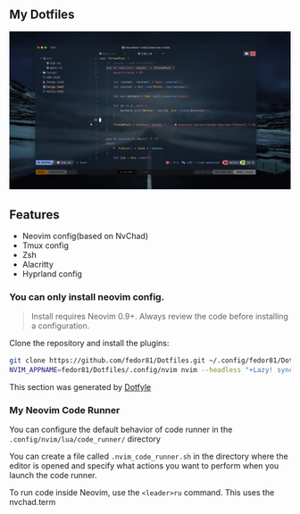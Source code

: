 ## My Dotfiles

![Preview](.img/preview.png)

## Features

- Neovim config(based on NvChad)
- Tmux config
- Zsh
- Alacritty
- Hyprland config

### You can only install neovim config.

> Install requires Neovim 0.9+. Always review the code before installing a configuration.

Clone the repository and install the plugins:

```sh
git clone https://github.com/fedor81/Dotfiles.git ~/.config/fedor81/Dotfiles
NVIM_APPNAME=fedor81/Dotfiles/.config/nvim nvim --headless "+Lazy! sync" +qa
```

This section was generated by [Dotfyle](https://dotfyle.com)

### My Neovim Code Runner

You can configure the default behavior of code runner in the `.config/nvim/lua/code_runner/` directory

You can create a file called `.nvim_code_runner.sh` in the directory where the editor is opened and specify what actions you want to perform when you launch the code runner.

To run code inside Neovim, use the `<leader>ru` command. This uses the nvchad.term

